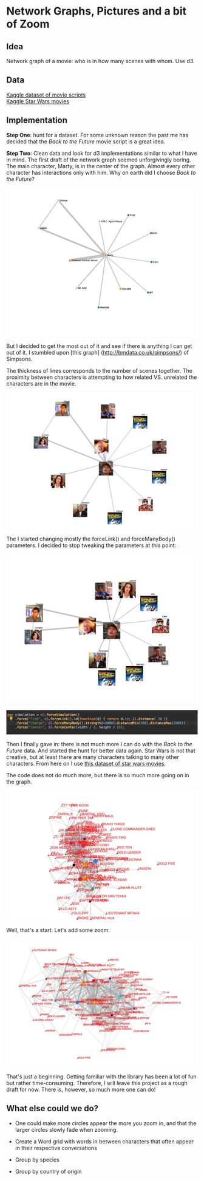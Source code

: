 # Network Graphs, Pictures and a bit of Zoom


## Idea

Network graph of a movie: who is in how many scenes with whom. Use d3. 

## Data

[Kaggle dataset of movie scripts](https://www.kaggle.com/Cornell-University/movie-dialog-corpus)  
[Kaggle Star Wars movies](https://www.kaggle.com/xvivancos/star-wars-movie-scripts)

## Implementation

**Step One**: hunt for a dataset. For some unknown reason the past me has decided that the _Back to the Future_ movie script is a great idea. 

**Step Two**: Clean data and look for d3 implementations similar to what I have in mind.
The first draft of the network graph seemed unforgivingly boring. 
The main character, Marty, is in the center of the graph. Almost every other character has interactions only with him. Why on earth did I choose _Back to the Future_?

![](graphics/back_to_future_names.jpeg)

But I decided to get the most out of it and see if there is anything I can get out of it. I stumbled upon [this graph] (http://bmdata.co.uk/simpsons/) of Simpsons. 

The thickness of lines corresponds to the number of scenes together. The proximity between characters is attempting to how related VS. unrelated the characters are in the movie.

![](graphics/back_to_future_pics_01.jpeg)

The I started changing mostly the forceLink() and forceManyBody() parameters. 
I decided to stop tweaking the parameters at this point: 

![](graphics/back_to_future_pics_02.jpeg)

![](graphics/js_snippet.jpeg)

Then I finally gave in: there is not much more I can do with the _Back to the Future_ data. And started the hunt for better data again.
Star Wars is not that creative, but at least there are many characters talking to many other characters. From here on I use [this dataset of star wars movies](https://www.kaggle.com/xvivancos/star-wars-movie-scripts).

The code does not do much more, but there is so much more going on in the graph.


[![](graphics/star_wars_01.jpeg)]()

Well, that's a start. Let's add some zoom:

[![](graphics/star_wars_02.jpeg)]()


That's just a beginning. Getting familiar with the library has been a lot of fun but rather time-consuming. Therefore, I will leave this project as a rough draft for now. There is, however, so much more one can do!

## What else could we do?

- One could make more circles appear the more you zoom in, and that the larger circles slowly fade when zooming. 

- Create a Word grid with words in between characters that often appear in their respective conversations
- Group by species
- Group by country of origin
